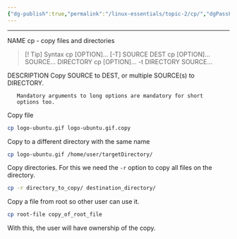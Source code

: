 ```yaml
---
{"dg-publish":true,"permalink":"/linux-essentials/topic-2/cp/","dgPassFrontmatter":true}
---
```


---
NAME
       cp - copy files and directories


> [! Tip] Syntax
       cp [OPTION]... [-T] SOURCE DEST
       cp [OPTION]... SOURCE... DIRECTORY
       cp [OPTION]... -t DIRECTORY SOURCE...

DESCRIPTION
       Copy SOURCE to DEST, or multiple SOURCE(s) to DIRECTORY.

       Mandatory arguments to long options are mandatory for short
       options too.

Copy file
```bash
cp logo-ubuntu.gif logo-ubuntu.gif.copy
```

Copy to a different directory with the same name
```bash
cp logo-ubuntu.gif /home/user/targetDirectory/
```

Copy directories. For this we need the `-r` option to copy all files on the directory.
```bash
cp -r directory_to_copy/ destination_directory/
```

Copy a file from root so other user can use it.
```bash
cp root-file copy_of_root_file
```
With this, the user will have ownership of the copy.